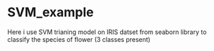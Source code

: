 # SVM_example
Here  i use SVM trianing model on IRIS datset from seaborn library to classify the species of flower (3 classes present)
